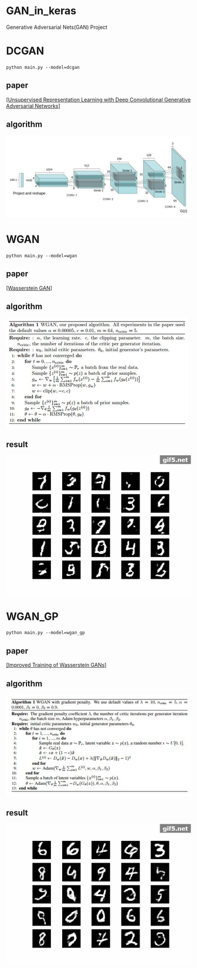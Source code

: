 # GAN_in_keras
Generative Adversarial Nets(GAN) Project

# DCGAN
    python main.py --model=dcgan
## paper
[[Unsupervised Representation Learning with Deep Convolutional Generative Adversarial Networks]](https://arxiv.org/pdf/1511.06434.pdf)
## algorithm
![algorithm](https://github.com/demomagic/GAN_in_keras/blob/master/imgs/dcgan.jpg)

# WGAN
    python main.py --model=wgan
## paper
[[Wasserstein GAN]](https://arxiv.org/pdf/1701.07875.pdf) 
## algorithm
![algorithm](https://github.com/demomagic/GAN_in_keras/blob/master/imgs/wgan.jpg)
## result
![img](https://github.com/demomagic/GAN_in_keras/blob/master/imgs/wgan.gif)

# WGAN_GP
    python main.py --model=wgan_gp
## paper
[[Improved Training of Wasserstein GANs]](https://arxiv.org/pdf/1704.00028.pdf) 
## algorithm
![algorithm](https://github.com/demomagic/GAN_in_keras/blob/master/imgs/wgan_gp.jpg)
## result
![img](https://github.com/demomagic/GAN_in_keras/blob/master/imgs/wgan_gp.gif)
